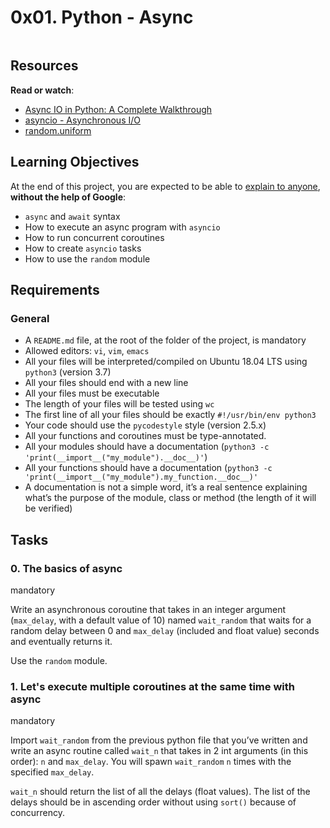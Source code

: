 <div class="project row">
  <div class="col-xs-12 col-md-10 col-lg-8 contains-images">
    <h1 class="gap">0x01. Python - Async</h1>

  <div data-react-class="tags/Tags" data-react-props="{&quot;tags&quot;:[{&quot;id&quot;:19,&quot;value&quot;:&quot;Python&quot;,&quot;author_id&quot;:null,&quot;created_at&quot;:&quot;2022-06-16T01:59:38.000Z&quot;,&quot;updated_at&quot;:&quot;2022-06-16T01:59:38.000Z&quot;},{&quot;id&quot;:35,&quot;value&quot;:&quot;Back-end&quot;,&quot;author_id&quot;:null,&quot;created_at&quot;:&quot;2022-06-16T01:59:38.000Z&quot;,&quot;updated_at&quot;:&quot;2022-06-16T01:59:38.000Z&quot;}]}" data-react-cache-id="tags/Tags-0"></div>

  <div data-react-class="projects/ProjectMetadata" data-react-props="{&quot;metadata&quot;:{&quot;author&quot;:&quot;Emmanuel Turlay, Staff Software Engineer at Cruise&quot;,&quot;weight&quot;:1,&quot;correction&quot;:{&quot;released&quot;:false,&quot;auto_correction_available_at&quot;:&quot;2024-01-15T12:00:00.000+02:00&quot;,&quot;requires_auto_correction&quot;:true,&quot;requires_manual_correction&quot;:false},&quot;bpi&quot;:{&quot;current&quot;:true,&quot;started&quot;:false,&quot;in_second_deadline&quot;:false,&quot;starts_at&quot;:&quot;2024-01-15T06:00:00.000+02:00&quot;,&quot;ends_at&quot;:&quot;2024-01-16T06:00:00.000+02:00&quot;,&quot;second_deadline_at&quot;:&quot;2024-01-20T06:00:00.000+02:00&quot;}}}" data-react-cache-id="projects/ProjectMetadata-0"></div>
    
  <div class="panel-body">
    <p><img src="https://s3.amazonaws.com/alx-intranet.hbtn.io/uploads/medias/2019/12/4aeaa9c3cb1f316c05c4.png?X-Amz-Algorithm=AWS4-HMAC-SHA256&X-Amz-Credential=AKIARDDGGGOUSBVO6H7D%2F20240115%2Fus-east-1%2Fs3%2Faws4_request&X-Amz-Date=20240115T075804Z&X-Amz-Expires=86400&X-Amz-SignedHeaders=host&X-Amz-Signature=fc6d8762db8b75ab76789458ed70d39b82fe1f7b75e9e46594dc7110d1f836cc" alt="" loading='lazy' style="" /></p>

<h2>Resources</h2>

<p><strong>Read or watch</strong>:</p>

<ul>
<li><a href="/rltoken/zYkXScziW1D5rNdNEvObjQ" title="Async IO in Python: A Complete Walkthrough" target="_blank">Async IO in Python: A Complete Walkthrough</a></li>
<li><a href="/rltoken/aZUO4GiWHbPIrVBIwptFAw" title="asyncio - Asynchronous I/O" target="_blank">asyncio - Asynchronous I/O</a></li>
<li><a href="/rltoken/72mVf1s8rx2ih_U2WjBmaA" title="random.uniform" target="_blank">random.uniform</a></li>
</ul>

<h2>Learning Objectives</h2>

<p>At the end of this project, you are expected to be able to <a href="/rltoken/RzzuxS2J7-SysSxP0Hu3cA" title="explain to anyone" target="_blank">explain to anyone</a>, <strong>without the help of Google</strong>:</p>

<ul>
<li><code>async</code> and <code>await</code> syntax</li>
<li>How to execute an async program with <code>asyncio</code></li>
<li>How to run concurrent coroutines</li>
<li>How to create <code>asyncio</code> tasks</li>
<li>How to use the <code>random</code> module</li>
</ul>

<h2>Requirements</h2>

<h3>General</h3>

<ul>
<li>A <code>README.md</code> file, at the root of the folder of the project, is mandatory</li>
<li>Allowed editors: <code>vi</code>, <code>vim</code>, <code>emacs</code></li>
<li>All your files will be interpreted/compiled on Ubuntu 18.04 LTS using <code>python3</code> (version 3.7)</li>
<li>All your files should end with a new line</li>
<li>All your files must be executable</li>
<li>The length of your files will be tested using <code>wc</code></li>
<li>The first line of all your files should be exactly <code>#!/usr/bin/env python3</code></li>
<li>Your code should use the <code>pycodestyle</code> style (version 2.5.x)</li>
<li>All your functions and coroutines must be type-annotated.</li>
<li>All your modules should have a documentation (<code>python3 -c &#39;print(__import__(&quot;my_module&quot;).__doc__)&#39;</code>)</li>
<li>All your functions should have a documentation (<code>python3 -c &#39;print(__import__(&quot;my_module&quot;).my_function.__doc__)&#39;</code></li>
<li>A documentation is not a simple word, it&rsquo;s a real sentence explaining what&rsquo;s the purpose of the module, class or method (the length of it will be verified)</li>
</ul>

  </div>
</div>
    <h2 class="gap">Tasks</h2>
        <div data-role="task11625" data-position="1" id="task-num-0">
      <div class="panel panel-default task-card " id="task-11625">
  <span id="user_id" data-id="251885"></span>

  <div class="panel-heading panel-heading-actions">
    <h3 class="panel-title">
      0. The basics of async
    </h3>
        <div>
        <span class="label label-info">
          mandatory
        </span>
    </div>
  </div>

  <div class="panel-body">
    <span id="user_id" data-id="251885"></span>
    <!-- Progress vs Score -->
     <!-- Task Body -->
    <p>Write an asynchronous coroutine that takes in an integer argument (<code>max_delay</code>, with a default value of 10) named <code>wait_random</code> that waits for a random delay between 0 and <code>max_delay</code> (included and float value) seconds and eventually returns it.</p>

<p>Use the <code>random</code> module.</p>
      </div>
    <div data-role="task11626" data-position="2" id="task-num-1">
      <div class="panel panel-default task-card " id="task-11626">
  <span id="user_id" data-id="251885"></span>

  <div class="panel-heading panel-heading-actions">
    <h3 class="panel-title">
      1. Let&#39;s execute multiple coroutines at the same time with async
    </h3>
    <div>
        <span class="label label-info">
          mandatory
        </span>
    </div>
  </div>

  <div class="panel-body">
    <span id="user_id" data-id="251885"></span>
    <!-- Progress vs Score -->
    <!-- Task Body -->
    <p>Import <code>wait_random</code> from the previous python file that you&rsquo;ve written and write an async routine called <code>wait_n</code> that takes in 2 int arguments (in this order): <code>n</code> and <code>max_delay</code>. You will spawn <code>wait_random</code> <code>n</code> times with the specified <code>max_delay</code>.</p>

<p><code>wait_n</code> should return the list of all the delays (float values). The list of the delays should be in ascending order without using <code>sort()</code> because of concurrency.</p>


